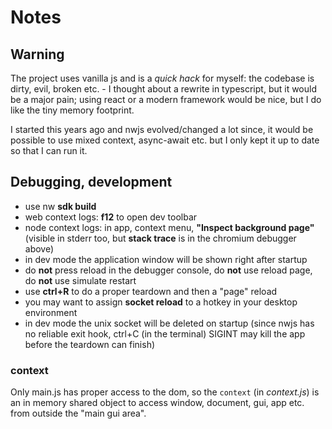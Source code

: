 # Notes

## Warning

The project uses vanilla js and is a *quick hack* for myself: the codebase is dirty,
evil, broken etc. - I thought about a rewrite in typescript, but it would be a major
pain; using react or a modern framework would be nice, but I do like the tiny memory
footprint.

I started this years ago and nwjs evolved/changed a lot since, it would be possible
to use mixed context, async-await etc. but I only kept it up to date so that I can
run it.

## Debugging, development

- use nw **sdk build**
- web context logs: **f12** to open dev toolbar
- node context logs: in app, context menu, **"Inspect background page"**  
  (visible in stderr too, but **stack trace** is in the chromium debugger above)
- in dev mode the application window will be shown right after startup
- do **not** press reload in the debugger console, do **not** use reload page, do **not** use simulate restart
- use **ctrl+R** to do a proper teardown and then a "page" reload
- you may want to assign **socket reload** to a hotkey in your desktop environment
- in dev mode the unix socket will be deleted on startup (since nwjs has no reliable exit hook,
  ctrl+C (in the terminal) SIGINT may kill the app before the teardown can finish)

### context

Only main.js has proper access to the dom, so the `context` (in _context.js_) is an in memory shared object to access window, document, gui, app etc. from outside the "main gui area".
